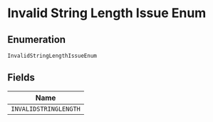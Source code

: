 
# Invalid String Length Issue Enum

## Enumeration

`InvalidStringLengthIssueEnum`

## Fields

| Name |
|  --- |
| `INVALIDSTRINGLENGTH` |

